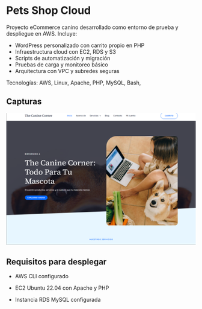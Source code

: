 # Pets Shop Cloud

Proyecto eCommerce canino desarrollado como entorno de prueba y despliegue en AWS. Incluye:

- WordPress personalizado con carrito propio en PHP
- Infraestructura cloud con EC2, RDS y S3
- Scripts de automatización y migración
- Pruebas de carga y monitoreo básico
- Arquitectura con VPC y subredes seguras

Tecnologías: AWS, Linux, Apache, PHP, MySQL, Bash, 

## Capturas
![Pets Shop Screenshot](<./Captura de pantalla 2025-10-20 120210.png>)

## Requisitos para desplegar
- AWS CLI configurado
- EC2 Ubuntu 22.04 con Apache y PHP

- Instancia RDS MySQL configurada

